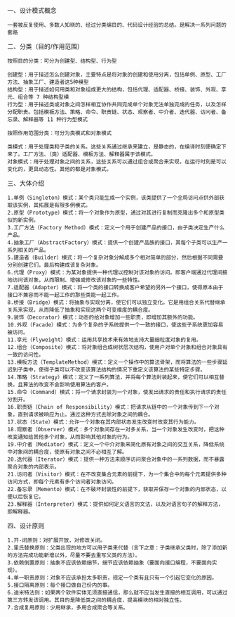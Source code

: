 一、设计模式概念
    
    一套被反复使用、多数人知晓的、经过分类编目的、代码设计经验的总结。是解决一系列问题的套路
    
二、分类（目的/作用范围）

    按照目的分类：可分为创建型、结构型、行为型
    
    创建型：用于描述怎么创建对象，主要特点是将对象的创建和使用分离，包括单例、原型、工厂方法、抽象工厂、建造者这5种模型
    结构型：用于描述如何用类和对象组成更大的结构，包括代理、适配器、桥接、装饰、外观、享元、组合等 7 种结构型模
    行为型：用于描述类或对象之间怎样相互协作共同完成单个对象无法单独完成的任务，以及怎样分配职责。包括模板方法、策略、命令、职责链、状态、观察者、中介者、迭代器、访问者、备忘录、解释器等 11 种行为型模式
    
    按照作用范围分类：可分为类模式和对象模式
    
    类模式：用于处理类和子类的关系。这些关系通过继承来建立，是静态的，在编译时刻便确定下来了。工厂方法、（类）适配器、模板方法、解释器属于该模式。
    对象模式：用于处理对象之间的关系，这些关系可以通过组合或聚合来实现，在运行时刻是可以变化的，更具动态性。其他的都是对象模式。
    
三、大体介绍

    1.单例（Singleton）模式：某个类只能生成一个实例，该类提供了一个全局访问点供外部获取该实例，其拓展是有限多例模式。
    2.原型（Prototype）模式：将一个对象作为原型，通过对其进行复制而克隆出多个和原型类似的新实例。
    3.工厂方法（Factory Method）模式：定义一个用于创建产品的接口，由子类决定生产什么产品。
    4.抽象工厂（AbstractFactory）模式：提供一个创建产品族的接口，其每个子类可以生产一系列相关的产品。
    5.建造者（Builder）模式：将一个复杂对象分解成多个相对简单的部分，然后根据不同需要分别创建它们，最后构建成该复杂对象。
    6.代理（Proxy）模式：为某对象提供一种代理以控制对该对象的访问。即客户端通过代理间接地访问该对象，从而限制、增强或修改该对象的一些特性。
    7.适配器（Adapter）模式：将一个类的接口转换成客户希望的另外一个接口，使得原本由于接口不兼容而不能一起工作的那些类能一起工作。
    8.桥接（Bridge）模式：将抽象与实现分离，使它们可以独立变化。它是用组合关系代替继承关系来实现，从而降低了抽象和实现这两个可变维度的耦合度。
    9.装饰（Decorator）模式：动态的给对象增加一些职责，即增加其额外的功能。
    10.外观（Facade）模式：为多个复杂的子系统提供一个一致的接口，使这些子系统更加容易被访问。
    11.享元（Flyweight）模式：运用共享技术来有效地支持大量细粒度对象的复用。
    12.组合（Composite）模式：将对象组合成树状层次结构，使用户对单个对象和组合对象具有一致的访问性。
    13.模板方法（TemplateMethod）模式：定义一个操作中的算法骨架，而将算法的一些步骤延迟到子类中，使得子类可以不改变该算法结构的情况下重定义该算法的某些特定步骤。
    14.策略（Strategy）模式：定义了一系列算法，并将每个算法封装起来，使它们可以相互替换，且算法的改变不会影响使用算法的客户。
    15.命令（Command）模式：将一个请求封装为一个对象，使发出请求的责任和执行请求的责任分割开。
    16.职责链（Chain of Responsibility）模式：把请求从链中的一个对象传到下一个对象，直到请求被响应为止。通过这种方式去除对象之间的耦合。
    17.状态（State）模式：允许一个对象在其内部状态发生改变时改变其行为能力。
    18.观察者（Observer）模式：多个对象间存在一对多关系，当一个对象发生改变时，把这种改变通知给其他多个对象，从而影响其他对象的行为。
    19.中介者（Mediator）模式：定义一个中介对象来简化原有对象之间的交互关系，降低系统中对象间的耦合度，使原有对象之间不必相互了解。
    20.迭代器（Iterator）模式：提供一种方法来顺序访问聚合对象中的一系列数据，而不暴露聚合对象的内部表示。
    21.访问者（Visitor）模式：在不改变集合元素的前提下，为一个集合中的每个元素提供多种访问方式，即每个元素有多个访问者对象访问。
    22.备忘录（Memento）模式：在不破坏封装性的前提下，获取并保存一个对象的内部状态，以便以后恢复它。
    23.解释器（Interpreter）模式：提供如何定义语言的文法，以及对语言句子的解释方法，即解释器。
    
四、设计原则
    
    1.开-闭原则：对扩展开放，对修改关闭。
    2.里氏替换原则：父类出现的地方可以用子类来代替（言下之意：子类继承父类时，除了添加新的方法完成功能新增以外，尽量不要去重写父类的方法）。
    3.依赖倒置原则：抽象不应该依赖细节，细节应该依赖抽象（要面向接口编程，不要面向实现）。
    4.单一职责原则：对象不应该承担太多职责，规定一个类有且只有一个引起它变化的原因。
    5.接口隔离原则：每个接口做自己份内的事。
    6.迪米特法则：如果两个软件实体无须直接通信，那么就不应当发生直接的相互调用，可以通过第三方转发该调用。其目的是降低类之间的耦合度，提高模块的相对独立性。
    7.合成复用原则：少用继承，多用合成聚合等关系。